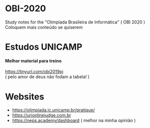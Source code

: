 # OBI-2020
Study notes for the "Olimpíada Brasileira de Informática" ( OBI 2020 )  
Coloquem mais conteúdo se quiserem

# Estudos UNICAMP
#### Melhor material para treino  
https://tinyurl.com/obi2019pj  
( pelo amor de deus não fodam a tabela! )

# Websites
- https://olimpiada.ic.unicamp.br/pratique/
- https://urionlinejudge.com.br
- https://neps.academy/dashboard ( melhor na minha opinião )
